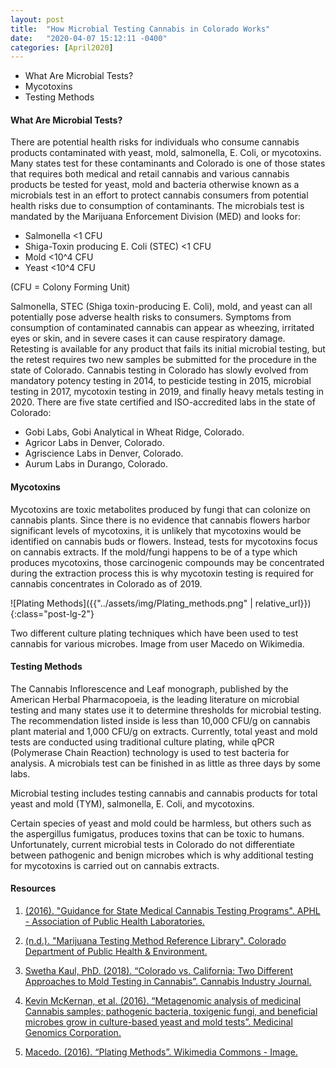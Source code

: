 ```yaml
---
layout: post
title:  "How Microbial Testing Cannabis in Colorado Works"
date:   "2020-04-07 15:12:11 -0400"
categories: [April2020]
---
```




* What Are Microbial Tests?
* Mycotoxins
* Testing Methods




#### What Are Microbial Tests?
There are potential health risks for individuals who consume cannabis products contaminated with yeast, mold, salmonella, E. Coli, or mycotoxins. Many states test for these contaminants and Colorado is one of those states that requires both medical and retail cannabis and various cannabis products be tested for yeast, mold and bacteria otherwise known as a microbials test in an effort to protect cannabis consumers from potential health risks due to consumption of contaminants. The microbials test is mandated by the Marijuana Enforcement Division (MED) and looks for: 

* Salmonella <1 CFU
* Shiga-Toxin producing E. Coli (STEC) <1 CFU
* Mold <10^4 CFU
* Yeast <10^4 CFU

<div>(CFU = Colony Forming Unit)</div>


Salmonella, STEC (Shiga toxin-producing E. Coli), mold, and yeast can all potentially pose adverse health risks to consumers. Symptoms from consumption of contaminated cannabis can appear as wheezing, irritated eyes or skin, and in severe cases it can cause respiratory damage. Retesting is available for any product that fails its initial microbial testing, but the retest requires two new samples be submitted for the procedure in the state of Colorado. Cannabis testing in Colorado has slowly evolved from mandatory potency testing in 2014, to pesticide testing in 2015, microbial testing in 2017, mycotoxin testing in 2019, and finally heavy metals testing in 2020. There are five state certified and ISO-accredited labs in the state of Colorado:

* Gobi Labs, Gobi Analytical in Wheat Ridge, Colorado.
* Agricor Labs in Denver, Colorado. 
* Agriscience Labs in Denver, Colorado.
* Aurum Labs in Durango, Colorado. 

#### Mycotoxins
Mycotoxins are toxic metabolites produced by fungi that can colonize on cannabis plants. Since there is no evidence that cannabis flowers harbor significant levels of mycotoxins, it is unlikely that mycotoxins would be identified on cannabis buds or flowers. Instead, tests for mycotoxins focus on cannabis extracts. If the mold/fungi happens to be of a type which produces mycotoxins, those carcinogenic compounds may be concentrated during the extraction process this is why mycotoxin testing is required for cannabis concentrates in Colorado as of 2019. 


![Plating Methods]({{"../assets/img/Plating_methods.png" | relative_url}}){:class="post-lg-2"}
<div class="text-center blog-caption">
Two different culture plating techniques which have been used to test cannabis for various microbes. Image from user Macedo on Wikimedia. 
</div>


#### Testing Methods
The Cannabis Inflorescence and Leaf monograph, published by the American Herbal Pharmacopoeia, is the leading literature on microbial testing and many states use it to determine thresholds for microbial testing. The recommendation listed inside is less than 10,000 CFU/g on cannabis plant material and 1,000 CFU/g on extracts. Currently, total yeast and mold tests are conducted using traditional culture plating, while qPCR (Polymerase Chain Reaction) technology is used to test bacteria for analysis. A microbials test can be finished in as little as three days by some labs. 


<div class="text-center blog-quote">
Microbial testing includes testing cannabis and cannabis products for total yeast and mold (TYM), salmonella, E. Coli, and mycotoxins.
</div>


Certain species of yeast and mold could be harmless, but others such as the aspergillus fumigatus, produces toxins that can be toxic to humans. Unfortunately, current microbial tests in Colorado do not differentiate between pathogenic and benign microbes which is why additional testing for mycotoxins is carried out on cannabis extracts. 





#### Resources
1. <a href="https://www.aphl.org/aboutAPHL/publications/Documents/EH-Guide-State-Med-Cannabis-052016.pdf&ved=2ahUKEwjmlaeu2tPoAhUQRqwKHfgfDg0QFjAEegQICRAB&usg=AOvVaw0_iszM0uR_juYkJGODhDJw"> (2016). "Guidance for State Medical Cannabis Testing Programs". APHL - Association of Public Health Laboratories. 
</a>

2. <a href="https://www.colorado.gov/pacific/cdphe/inspection-retail-marijuana-testing-facilities"> (n.d.). "Marijuana Testing Method Reference Library". Colorado Department of Public Health &amp; Environment. 
</a>

3. <a href="https://cannabisindustryjournal.com/feature_article/colorado-vs-california-two-different-approaches-to-mold-testing-in-cannabis/"> Swetha Kaul, PhD. (2018). “Colorado vs. California: Two Different Approaches to Mold Testing in Cannabis”. Cannabis Industry Journal. 
</a>

4. <a href="https://f1000research.com/articles/5-2471/v1"> Kevin McKernan, et al. (2016). “Metagenomic analysis of medicinal Cannabis samples; pathogenic bacteria, toxigenic fungi, and beneficial microbes grow in culture-based yeast and mold tests”. Medicinal Genomics Corporation. 
</a>

5. <a href="https://commons.wikimedia.org/wiki/File:Plating_methods.svg"> Macedo. (2016). “Plating Methods”. Wikimedia Commons - Image. </a>



